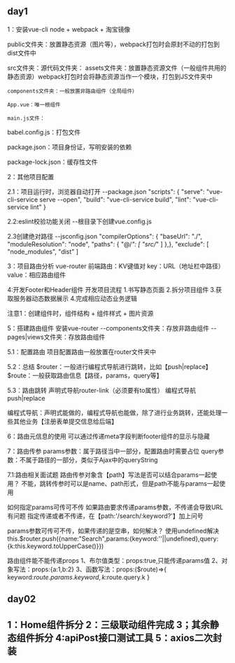## day1
1：安装vue-cli
node + webpack + 淘宝镜像

public文件夹：放置静态资源（图片等），webpack打包时会原封不动的打包到dist文件中

src文件夹：源代码文件夹：
    assets文件夹：放置静态资源文件（一般组件共用的静态资源）webpack打包时会将静态资源当作一个模块，打包到JS文件夹中

    components文件夹：一般放置非路由组件（全局组件）

    App.vue：唯一根组件

    main.js文件：

babel.config.js：打包文件

package.json：项目身份证，写明安装的依赖

package-lock.json：缓存性文件

2：其他项目配置

2.1：项目运行时，浏览器自动打开
--package.json
    "scripts": {
    "serve": "vue-cli-service serve --open",
    "build": "vue-cli-service build",
    "lint": "vue-cli-service lint"
  }

2.2:eslint校验功能关闭
--根目录下创建vue.config.js

2.3创建绝对路径
--jsconfig.json
    "compilerOptions": {
    "baseUrl": "./",
    "moduleResolution": "node",
    "paths": {
      "@/*": [
        "src/*"
      ]
    },},
    "exclude": [
    "node_modules",
    "dist"
  ]

3：项目路由分析
vue-router
前端路由：KV键值对
key：URL（地址栏中路径）
value：相应路由组件

4:开发Footer和Header组件
开发项目流程
1.书写静态页面
2.拆分项目组件
3.获取服务器动态数据展示
4.完成相应动态业务逻辑

注意1：创建组件时，组件结构 + 组件样式 + 图片资源

5：搭建路由组件
安装vue-router
--components文件夹：存放非路由组件
--pages|views文件夹：存放路由组件

5.1：配置路由
项目配置路由一般放置在router文件夹中

5.2：总结
$router：一般进行编程式导航进行跳转，比如【push|replace】
$route：一般获取路由信息【路径，params，query等】

5.3：路由跳转
声明式导航router-link（必须要有to属性）
编程式导航push|replace

编程式导航：声明式能做的，编程式导航也能做，除了进行业务跳转，还能处理一些其他业务【注册表单提交信息给后端】

6：路由元信息的使用
可以通过传递meta字段判断footer组件的显示与隐藏

7：路由传参
params参数：属于路径当中一部分，配置路由时需要占位
query参数：不属于路径的一部分，类似于Ajax中的queryString

7.1:路由相关面试题
路由传参对象含【path】写法是否可以结合params一起使用？
    不能，跳转传参时可以是name、path形式，但是path不能与params一起使用

如何指定params可传可不传
    如果路由要求传递params参数，不传递会导致URL有问题
    指定传递或者不传递，在【path:'/search/:keyword?'】加上问号

params参数可传可不传，如果传递的是空串，如何解决？
    使用undefined解决
    this.$router.push({name:"Search",params:{keyword:''||undefined},query:{k:this.keyword.toUpperCase()}})

路由组件能不能传递props
  1、布尔值类型：props:true,只能传递params值
  2、对象写法：props:{a:1,b:2}
  3、函数写法：props:($route)=>{
    keyword:$route.params.keyword,k:$route.query.k
  }


## day02

1：Home组件拆分
2：三级联动组件完成
3；其余静态组件拆分
4:apiPost接口测试工具
5：axios二次封装
 ---